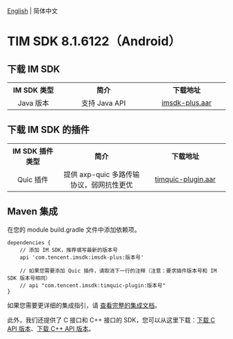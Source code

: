 [English](./README.md) | 简体中文

# TIM SDK 8.1.6122（Android）

## 下载 IM SDK

<table >
  <tr>
    <th width="220px" style="text-align:center">IM SDK 类型</th>
    <th width="440px" style="text-align:center">简介</th>
    <th width="340px" style="text-align:center">下载地址</th>
  </tr>

  <tr >
     <td style="text-align:center">Java 版本</td>
     <td style="text-align:center">支持 Java API</td>
     <td style="text-align:center"><a href="https://im.sdk.qcloud.com/download/plus/8.1.6122/imsdk-plus-8.1.6122.aar">imsdk-plus.aar</a></td>
  </tr>
</table>

## 下载 IM SDK 的插件

<table >
  <tr>
    <th width="220px" style="text-align:center">IM SDK 插件类型</th>
    <th width="440px" style="text-align:center">简介</th>
    <th width="340px" style="text-align:center">下载地址</th>
  </tr>

  <tr >
     <td style="text-align:center">Quic 插件</td>
     <td style="text-align:center">提供 axp-quic 多路传输协议，弱网抗性更优</td>
     <td style="text-align:center"><a href="https://im.sdk.qcloud.com/download/plus/8.1.6122/timquic-plugin-8.1.6122.aar">timquic-plugin.aar</a></td>
  </tr>
</table>


## Maven 集成
在您的 module build.gradle 文件中添加依赖项。
```
dependencies {
    // 添加 IM SDK，推荐填写最新的版本号
    api 'com.tencent.imsdk:imsdk-plus:版本号'

    // 如果您需要添加 Quic 插件，请取消下一行的注释（注意：要求插件版本号和 IM SDK 版本号相同）
    // api "com.tencent.imsdk:timquic-plugin:版本号"
}
```

如果您需要更详细的集成指引，请 [查看完整的集成文档](https://cloud.tencent.com/document/product/269/75283)。

此外，我们还提供了 C 接口和 C++ 接口的 SDK，您可以从这里下载：[下载 C API 版本](https://im.sdk.qcloud.com/download/plus/8.1.6122/cross_platform/ImSDK_Android_C_8.1.6122.zip)、[下载 C++ API 版本](https://im.sdk.qcloud.com/download/plus/8.1.6122/cross_platform/ImSDK_Android_CPP_8.1.6122.zip)。
